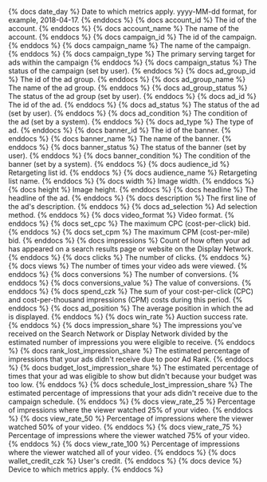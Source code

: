 {% docs date_day %} Date to which metrics apply. yyyy-MM-dd format, for example, 2018-04-17. {% enddocs %}
{% docs account_id %} The id of the account. {% enddocs %}
{% docs account_name %} The name of the account. {% enddocs %}
{% docs campaign_id %} The id of the campaign. {% enddocs %}
{% docs campaign_name %} The name of the campaign. {% enddocs %}
{% docs campaign_type %} The primary serving target for ads within the campaign {% enddocs %}
{% docs campaign_status %} The status of the campaign (set by user). {% enddocs %}
{% docs ad_group_id %} The id of the ad group. {% enddocs %}
{% docs ad_group_name %} The name of the ad group. {% enddocs %}
{% docs ad_group_status %} The status of the ad group (set by user). {% enddocs %}
{% docs ad_id %} The id of the ad. {% enddocs %}
{% docs ad_status %} The status of the ad (set by user). {% enddocs %}
{% docs ad_condition %} The condition of the ad (set by a system). {% enddocs %}
{% docs ad_type %} The type of ad. {% enddocs %}
{% docs banner_id %} The id of the banner. {% enddocs %}
{% docs banner_name %} The name of the banner. {% enddocs %}
{% docs banner_status %} The status of the banner (set by user). {% enddocs %}
{% docs banner_condition %} The condition of the banner (set by a system). {% enddocs %}
{% docs audience_id %} Retargeting list id. {% enddocs %}
{% docs audience_name %} Retargeting list name. {% enddocs %}
{% docs width %} Image width. {% enddocs %}
{% docs height %} Image height. {% enddocs %}
{% docs headline %} The headline of the ad. {% enddocs %}
{% docs description %} The first line of the ad's description. {% enddocs %}
{% docs ad_selection %} Ad selection method. {% enddocs %}
{% docs video_format %} Video format. {% enddocs %}
{% docs set_cpc %} The maximum CPC (cost-per-click) bid. {% enddocs %}
{% docs set_cpm %} The maximum CPM (cost-per-mile) bid. {% enddocs %}
{% docs impressions %} Count of how often your ad has appeared on a search results page or website on the Display Network. {% enddocs %}
{% docs clicks %} The number of clicks. {% enddocs %}
{% docs views %} The number of times your video ads were viewed. {% enddocs %}
{% docs conversions %} The number of conversions. {% enddocs %}
{% docs conversions_value %} The value of conversions. {% enddocs %}
{% docs spend_czk %} The sum of your cost-per-click (CPC) and cost-per-thousand impressions (CPM) costs during this period. {% enddocs %}
{% docs ad_position %} The average position in which the ad is displayed. {% enddocs %}
{% docs win_rate %} Auction success rate. {% enddocs %}
{% docs impression_share %} The impressions you've received on the Search Network or Display Network divided by the estimated number of impressions you were eligible to receive. {% enddocs %}
{% docs rank_lost_impression_share %} The estimated percentage of impressions that your ads didn't receive due to poor Ad Rank. {% enddocs %}
{% docs budget_lost_impression_share %} The estimated percentage of times that your ad was eligible to show but didn't because your budget was too low. {% enddocs %}
{% docs schedule_lost_impression_share %} The estimated percentage of impressions that your ads didn't receive due to the campaign schedule. {% enddocs %}
{% docs view_rate_25 %} Percentage of impressions where the viewer watched 25% of your video. {% enddocs %}
{% docs view_rate_50 %} Percentage of impressions where the viewer watched 50% of your video. {% enddocs %}
{% docs view_rate_75 %} Percentage of impressions where the viewer watched 75% of your video. {% enddocs %}
{% docs view_rate_100 %} Percentage of impressions where the viewer watched all of your video. {% enddocs %}
{% docs wallet_credit_czk %} User's credit. {% enddocs %}
{% docs device %} Device to which metrics apply. {% enddocs %}